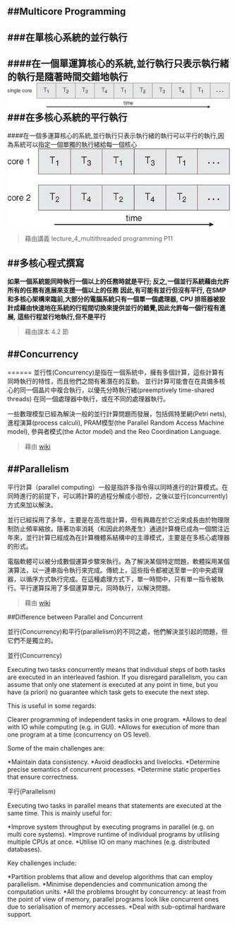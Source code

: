 ##Multicore Programming
------
###在單核心系統的並行執行
------
####在一個單運算核心的系統,並行執行只表示執行緒的執行是隨著時間交錯地執行
![DEMO](./照片/Figure4.3.png)
###在多核心系統的平行執行
------
####在一個多運算核心的系統,並行執行只表示執行緒的執行可以平行的執行,因為系統可以指定一個單獨的執行緒給每一個核心
![DEMO](./照片/Figure4.4.png)

>藉由講義 lecture_4_multithreaded programming P11

##多核心程式撰寫
------
**如果一個系統能同時執行一個以上的任務時就是平行; 反之,一個並行系統藉由允許所有的任務有進展來支援一個以上的任務**
**因此,有可能有並行但沒有平行, 在SMP和多核心架構來臨前,大部分的電腦系統只有一個單一個處理器,**
**CPU 排班器被設計成藉由快速地在系統的行程間切換來提供並行的錯覺,因此允許每一個行程有進展,** 
**這些行程並行地執行,但不是平行**

>藉由課本 4.2 節

##Concurrency
------
======
並行性(Concurrency)是指在一個系統中，擁有多個計算，這些計算有同時執行的特性，而且他們之間有著潛在的互動。
並行計算可能會在在具備多核心的同一個晶片中複合執行，以優先分時執行緒(preemptively time-shared threads)
在同一個處理器中執行，或在不同的處理器執行。

一些數理模型已經為解決一般的並行計算問題而發展，包括佩特里網(Petri nets), 進程演算(process calculi), 
PRAM模型(the Parallel Random Access Machine model), 參與者模式(the Actor model) and the Reo Coordination Language.
>藉由 [wiki](https://en.wikipedia.org/wiki/Concurrency_(computer_science))



##Parallelism
------
平行計算（parallel computing）一般是指許多指令得以同時進行的計算模式。在同時進行的前提下，可以將計算的過程分解成小部份，之後以並行(concurrently)方式來加以解決。

並行已經採用了多年，主要是在高性能計算，但有興趣在於它近來成長由於物理限制防止頻率縮放。隨著功率消耗（和因此的熱產生）通過計算機已成為一個關注近年來，並行計算已經成為在計算機體系結構中的主導模式，主要是在多核心處理器的形式。

電腦軟體可以被分成數個運算步驟來執行。為了解決某個特定問題，軟體採用某個演算法，以一連串指令執行來完成。傳統上，這些指令都被送至單一的中央處理器，以循序方式執行完成。在這種處理方式下，單一時間中，只有單一指令被執行。平行運算採用了多個運算單元，同時執行，以解決問題。
>藉由 [wiki](https://en.wikipedia.org/wiki/Parallel_computing)


##Difference between Parallel and Concurrent

並行(Concurrency)和平行(parallelism)的不同之處，他們解決並引起的問題，但它們不是獨立的。

並行(Concurrency)

Executing two tasks concurrently means that individual steps of both tasks are executed in an interleaved fashion. If you disregard parallelism, you can assume that only one statement is executed at any point in time, but you have (a priori) no guarantee which task gets to execute the next step.

This is useful in some regards:

Clearer programming of independent tasks in one program.
*Allows to deal with IO while computing (e.g. in GUI).
*Allows for execution of more than one program at a time (concurrency on OS level).


Some of the main challenges are:

*Maintain data consistency.
*Avoid deadlocks and livelocks.
*Determine precise semantics of concurrent processes.
*Determine static properties that ensure correctness.


平行(Parallelism)

Executing two tasks in parallel means that statements are executed at the same time. This is mainly useful for:

*Improve system throughput by executing programs in parallel (e.g. on multi core systems).
*Improve runtime of individual programs by utilising multiple CPUs at once.
*Utilise IO on many machines (e.g. distributed databases).

Key challenges include:

*Partition problems that allow and develop algorithms that can employ parallelism.
*Minimise dependencies and communication among the computation units.
*All the problems brought by concurrency: at least from the point of view of memory, parallel programs look like concurrent   ones due to serialisation of memory accesses.
*Deal with sub-optimal hardware support.
